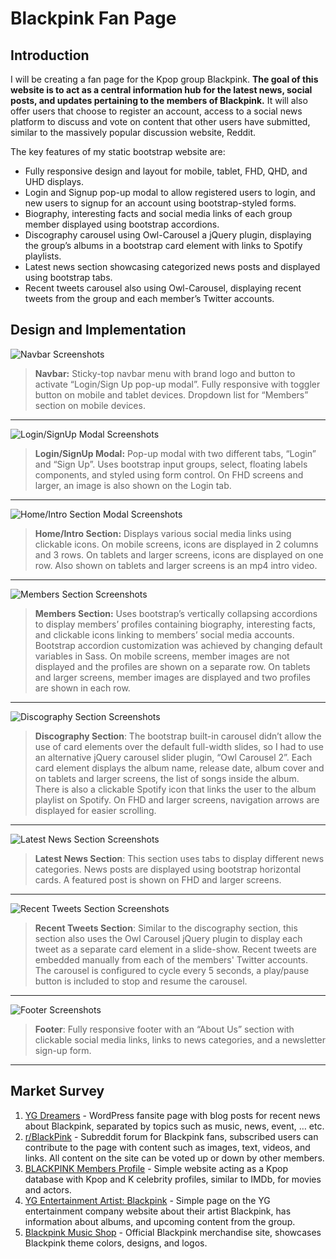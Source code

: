 #  Blackpink Fan Page

## Introduction 
I will be creating a fan page for the Kpop group Blackpink. __The goal of this website is to act as a central information hub for the latest news, social posts, and updates pertaining to the members of Blackpink.__ It will also offer users that choose to register an account, access to a social news platform to discuss and vote on content that other users have submitted, similar to the massively popular discussion website, Reddit.

The key features of my static bootstrap website are:
* Fully responsive design and layout for mobile, tablet, FHD, QHD, and UHD displays.
* Login and Signup pop-up modal to allow registered users to login, and new users to signup for an account using bootstrap-styled forms.
* Biography, interesting facts and social media links of each group member displayed using bootstrap accordions.
* Discography carousel using Owl-Carousel a jQuery plugin, displaying the group’s albums in a bootstrap card element with links to Spotify playlists.
* Latest news section showcasing categorized news posts and displayed using bootstrap tabs.
* Recent tweets carousel also using Owl-Carousel, displaying recent tweets from the group and each member’s Twitter accounts.

## Design and Implementation
![Navbar Screenshots](images/tables/table-navbar.png)
> __Navbar:__ Sticky-top navbar menu with brand logo and button to activate “Login/Sign Up pop-up modal”. Fully responsive with toggler button on mobile and tablet devices. Dropdown list for “Members” section on mobile devices. 
---
![Login/SignUp Modal Screenshots](images/tables/table-login.png)
>__Login/SignUp Modal:__ Pop-up modal with two different tabs, “Login” and “Sign Up”. Uses bootstrap input groups, select, floating labels components, and styled using form control. On FHD screens and larger, an image is also shown on the Login tab. 
---
![Home/Intro Section Modal Screenshots](images/tables/table-home.png)
>__Home/Intro Section:__ Displays various social media links using clickable icons. On mobile screens, icons are displayed in 2 columns and 3 rows. On tablets and larger screens, icons are displayed on one row. Also shown on tablets and larger screens is an mp4 intro video. 
---
![Members Section Screenshots](images/tables/table-members.png)
>__Members Section:__ Uses bootstrap’s vertically collapsing accordions to display members’ profiles containing biography, interesting facts, and clickable icons linking to members’ social media accounts. Bootstrap accordion customization was achieved by changing default variables in Sass. On mobile screens, member images are not displayed and the profiles are shown on a separate row. On tablets and larger screens, member images are displayed and two profiles are shown in each row.
---
![Discography Section Screenshots](images/tables/table-albums.png)
>__Discography Section__: The bootstrap built-in carousel didn’t allow the use of card elements over the default full-width slides, so I had to use an alternative jQuery carousel slider plugin, “Owl Carousel 2”. Each card element displays the album name, release date, album cover and on tablets and larger screens, the list of songs inside the album. There is also a clickable Spotify icon that links the user to the album playlist on Spotify. On FHD and larger screens, navigation arrows are displayed for easier scrolling. 
---
![Latest News Section Screenshots](images/tables/table-news.png)
>__Latest News Section__: This section uses tabs to display different news categories. News posts are displayed using bootstrap horizontal cards. A featured post is shown on FHD and larger screens.
---
![Recent Tweets Section Screenshots](images/tables/table-tweets.png)
>__Recent Tweets Section__: Similar to the discography section, this section also uses the Owl Carousel jQuery plugin to display each tweet as a separate card element in a slide-show. Recent tweets are embedded manually from each of the members' Twitter accounts. The carousel is configured to cycle every 5 seconds, a play/pause button is included to stop and resume the carousel.
---
![Footer Screenshots](images/tables/table-footer.png)
>__Footer__: Fully responsive footer with an “About Us” section with clickable social media links, links to news categories, and a newsletter sign-up form. 
---
## Market Survey
1. [YG Dreamers](https://ygdreamers.com) - WordPress fansite page with blog posts for recent news about Blackpink, separated by topics such as music, news, event, … etc.
2. [r/BlackPink](https://www.reddit.com/r/BlackPink) - Subreddit forum for Blackpink fans, subscribed users can contribute to the page with content such as images, text, videos, and links. All content on the site can be voted up or down by other members.
3. [BLACKPINK Members Profile](https://kprofiles.com/black-pink-members-profile) - Simple website acting as a Kpop database with Kpop and K celebrity profiles, similar to IMDb, for movies and actors.
4. [YG Entertainment Artist: Blackpink](https://www.ygfamily.com/artist/Main.asp?LANGDIV=E&ARTIDX=70) - Simple page on the YG entertainment company website about their artist Blackpink, has information about albums, and upcoming content from the group.
5. [Blackpink Music Shop](https://shop.blackpinkmusic.com/) - Official Blackpink merchandise site, showcases Blackpink theme colors, designs, and logos.
